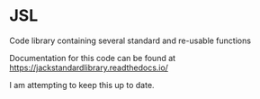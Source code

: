 # JSL
Code library containing several standard and re-usable functions

Documentation for this code can be found at https://jackstandardlibrary.readthedocs.io/

I am attempting to keep this up to date.
